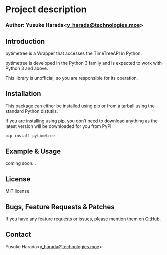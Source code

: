 # Project description<PyTimeTree>

### Author: Yusuke Harada<[y_harada@technologies.moe](mailto:y_harada@technologies.moe])>

## Introduction

pytimetree is a Wrapper that accesses the TimeTreeAPI in Python.  

pytimetree is developed in the Python 3 family and is expected to work with Python 3 and above.

This library is unofficial, so you are responsible for its operation.

## Installation
This package can either be installed using pip or from a tarball using the standard Python distutils.  

If you are installing using pip, you don’t need to download anything as the latest version will be downloaded for you from PyPI:

```bash
pip install pytimetree
```

## Example & Usage

coming soon...

## License

MIT license.

## Bugs, Feature Requests & Patches

If you have any feature requests or issues, please mention them on  [GitHub](https://github.com/m96-chan/pytimetree/issues).

## Contact

Yusuke Harada<[y_harada@technologies.moe](mailto:y_harada@technologies.moe])>
